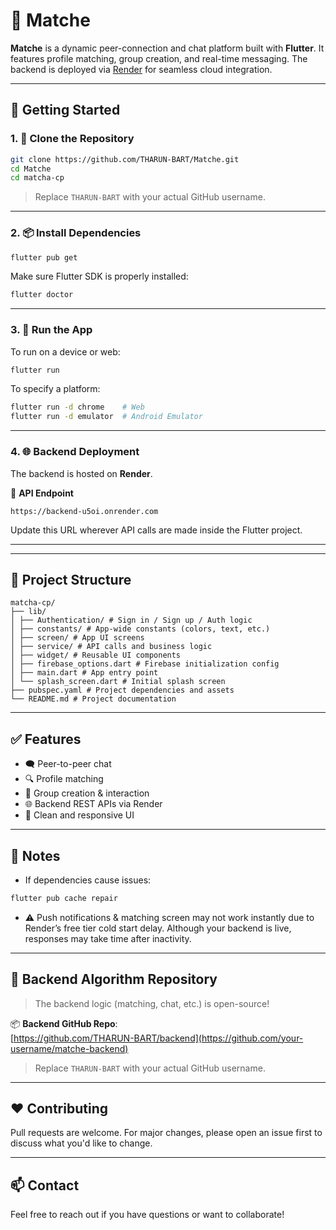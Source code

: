 # 💫 Matche  

**Matche** is a dynamic peer-connection and chat platform built with **Flutter**. It features profile matching, group creation, and real-time messaging. The backend is deployed via [Render](https://render.com) for seamless cloud integration.

---

## 🚀 Getting Started

### 1. 🔧 Clone the Repository

```bash
git clone https://github.com/THARUN-BART/Matche.git
cd Matche
cd matcha-cp
```

> Replace `THARUN-BART` with your actual GitHub username.

---

### 2. 📦 Install Dependencies

```bash
flutter pub get
```

Make sure Flutter SDK is properly installed:

```bash
flutter doctor
```

---

### 3. 🧪 Run the App

To run on a device or web:

```bash
flutter run
```

To specify a platform:

```bash
flutter run -d chrome    # Web  
flutter run -d emulator  # Android Emulator
```

---

### 4. 🌐 Backend Deployment

The backend is hosted on **Render**.

🔗 **API Endpoint**

```
https://backend-u5oi.onrender.com
```

Update this URL wherever API calls are made inside the Flutter project.

---

---

## 📁 Project Structure

```
matcha-cp/
├── lib/
│ ├── Authentication/ # Sign in / Sign up / Auth logic
│ ├── constants/ # App-wide constants (colors, text, etc.)
│ ├── screen/ # App UI screens
│ ├── service/ # API calls and business logic
│ ├── widget/ # Reusable UI components
│ ├── firebase_options.dart # Firebase initialization config
│ ├── main.dart # App entry point
│ └── splash_screen.dart # Initial splash screen
├── pubspec.yaml # Project dependencies and assets
└── README.md # Project documentation
```

---

## ✅ Features

- 🗨️ Peer-to-peer chat  
- 🔍 Profile matching  
- 👥 Group creation & interaction  
- 🌐 Backend REST APIs via Render  
- 🎨 Clean and responsive UI

---

## 📌 Notes

- If dependencies cause issues:

```bash
flutter pub cache repair
```

- ⚠️ Push notifications & matching screen may not work instantly due to Render’s free tier cold start delay.
Although your backend is live, responses may take time after inactivity.

---

## 🔗 Backend Algorithm Repository

> The backend logic (matching, chat, etc.) is open-source!

📦 **Backend GitHub Repo**:  
[https://github.com/THARUN-BART/backend](https://github.com/your-username/matche-backend)

> Replace `THARUN-BART` with your actual GitHub username.

---

## ❤️ Contributing

Pull requests are welcome. For major changes, please open an issue first to discuss what you'd like to change.

---

## 📫 Contact

Feel free to reach out if you have questions or want to collaborate!

